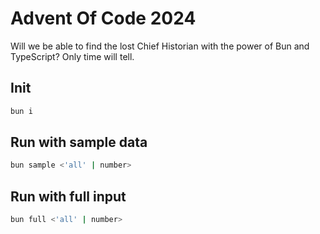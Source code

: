 # Advent Of Code 2024

Will we be able to find the lost Chief Historian with the power of Bun and TypeScript?
Only time will tell.

## Init

```bash
bun i
```

## Run with sample data

```bash
bun sample <'all' | number>
```

## Run with full input

```bash
bun full <'all' | number>
```
